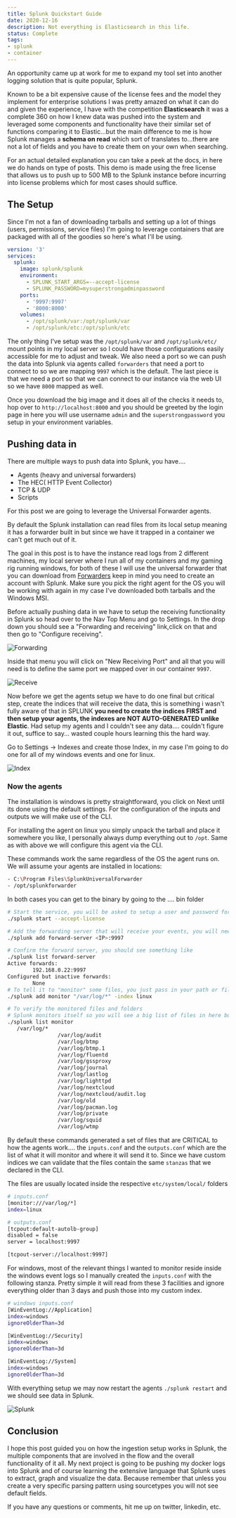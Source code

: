 ```yaml
---
title: Splunk Quickstart Guide
date: 2020-12-16
description: Not everything is Elasticsearch in this life.
status: Complete
tags: 
- splunk
- container
---
```


An opportunity came up at work for me to expand my tool set into another logging solution that is quite popular, Splunk.

Known to be a bit expensive cause of the license fees and the model they implement for enterprise solutions I was pretty amazed on what it can do and given the experience, I have with the competition **Elasticsearch**
it was a complete 360 on how I knew data was pushed into the system and leveraged some components and functionality have their similar set of functions comparing it to Elastic...but the main difference to me is how Splunk
manages a **schema on read** which sort of translates to...there are not a lot of fields and you have to create them on your own when searching.

For an actual detailed explanation you can take a peek at the docs, in here we do hands on type of posts.
This demo is made using the free license that allows us to push up to 500 MB to the Splunk instance before incurring into license problems which for most cases should suffice.

## The Setup

Since I'm not a fan of downloading tarballs and setting up a lot of things (users, permissions, service files) I'm going to leverage containers that are packaged with all of the goodies so here's what I'll be using.

```yaml
version: '3'
services:
  splunk:
    image: splunk/splunk
    environment:
      - SPLUNK_START_ARGS=--accept-license
      - SPLUNK_PASSWORD=mysuperstrongadminpassword
    ports:
      - '9997:9997'
      - '8000:8000'
    volumes:
      - /opt/splunk/var:/opt/splunk/var
      - /opt/splunk/etc:/opt/splunk/etc
```

The only thing I've setup was the `/opt/splunk/var` and `/opt/splunk/etc/` mount points in my local server so I could have those configurations easily accessible for me to adjust and tweak.
We also need a port so we can push the data into Splunk via agents called `forwarders` that need a port to connect to so we are mapping `9997` which is the default.
The last piece is that we need a port so that we can connect to our instance via the web UI so we have `8000` mapped as well.

Once you download the big image and it does all of the checks it needs to, hop over to `http://localhost:8000` and you should be greeted by the login page in here you will use username `admin` and the `superstrongpassword` you setup in your environment variables.

## Pushing data in

There are multiple ways to push data into Splunk, you have....

- Agents (heavy and universal forwarders)
- The HEC( HTTP Event Collector)
- TCP & UDP
- Scripts

For this post we are going to leverage the Universal Forwarder agents.

By default the Splunk installation can read files from its local setup meaning it has a forwarder built in but since we have it trapped in a container we can't get much out of it.

The goal in this post is to have the instance read logs from 2 different machines, my local server where I run all of my containers and my gaming rig running windows, for both of these I will use the universal forwarder that you can download
from [Forwarders](https://www.splunk.com/en_us/download/universal-forwarder.html) keep in mind you need to create an account with Splunk.
Make sure you pick the right agent for the OS you will be working with again in my case I've downloaded both tarballs and the Windows MSI.

Before actually pushing data in we have to setup the receiving functionality in Splunk so head over to the Nav Top Menu and go to Settings. In the drop down you should see a "Forwarding and receiving" link,click on that and then go to "Configure receiving".

<img src="https://s3.mvaldes.dev/blog/splunk-1.png" alt="Forwarding" />

Inside that menu you will click on "New Receiving Port" and all that you will need is to define the same port we mapped over in our container `9997`.

<img src="https://s3.mvaldes.dev/blog/splunk-2.png" alt="Receive" />

Now before we get the agents setup we have to do one final but critical step, create the indices that will receive the data, this is something i wasn't fully aware of that in SPLUNK **you need to create the indices FIRST and then setup your agents, the indexes are NOT AUTO-GENERATED unlike Elastic**. Had setup my agents and I couldn't see any data.... couldn't figure it out, suffice to say... wasted couple hours learning this the hard way.

Go to Settings → Indexes and create those Index, in my case I'm going to do one for all of my windows events and one for linux.

<img src="https://s3.mvaldes.dev/blog/splunk-3.png" alt="Index" />

### Now the agents

The installation is windows is pretty straightforward, you click on Next until its done using the default settings. For the configuration of the inputs and outputs we will make use of the CLI.

For installing the agent on linux you simply unpack the tarball and place it somewhere you like, I personally always dump everything out to `/opt`. Same as with above we will configure this agent via the CLI.

These commands work the same regardless of the OS the agent runs on. We will assume your agents are installed in locations:

```sh
- C:\Program Files\SplunkUniversalForwarder
- /opt/splunkforwarder
```

In both cases you can get to the binary by going to the .... bin folder

```bash
# Start the service, you will be asked to setup a user and password for the local agent, remember those credentials
./splunk start --accept-license

# Add the forwarding server that will receive your events, you will need to know the <IP-of-your-host-running-splunk>
./splunk add forward-server <IP>:9997

# Confirm the forward server, you should see something like
./splunk list forward-server
Active forwards:
        192.168.0.22:9997
Configured but inactive forwards:
        None
# To tell it to "monitor" some files, you just pass in your path or filename
./splunk add monitor "/var/log/*" -index linux

# To verify the monitored files and folders
# Splunk monitors itself so you will see a big list of files in here but yours should be there too
./splunk list monitor
   /var/log/*
                /var/log/audit
                /var/log/btmp
                /var/log/btmp.1
                /var/log/fluentd
                /var/log/gssproxy
                /var/log/journal
                /var/log/lastlog
                /var/log/lighttpd
                /var/log/nextcloud
                /var/log/nextcloud/audit.log
                /var/log/old
                /var/log/pacman.log
                /var/log/private
                /var/log/squid
                /var/log/wtmp
```

By default these commands generated a set of files that are CRITICAL to how the agents work.... the `inputs.conf` and the `outputs.conf` which are the list of what it will monitor and where it will send it to. Since we have custom indices we can validate that the files contain the same `stanzas` that we declared in the CLI.

The files are usually located inside the respective `etc/system/local/` folders

```bash
# inputs.conf
[monitor:///var/log/*]
index=linux

# outputs.conf
[tcpout:default-autolb-group]
disabled = false
server = localhost:9997

[tcpout-server://localhost:9997]
```

For windows, most of the relevant things I wanted to monitor reside inside the windows event logs so I manually created the `inputs.conf` with the following stanza. Pretty simple it will read from these 3 facilities and ignore everything older than 3 days and push those into my custom index.

```bash
# windows inputs.conf
[WinEventLog://Application]
index=windows
ignoreOlderThan=3d

[WinEventLog://Security]
index=windows
ignoreOlderThan=3d

[WinEventLog://System]
index=windows
ignoreOlderThan=3d
```

With everything setup we may now restart the agents `./splunk restart` and we should see data in Splunk.

<img src="https://s3.mvaldes.dev/blog/splunk-4.png" alt="Splunk" />

## Conclusion

I hope this post guided you on how the ingestion setup works in Splunk, the multiple components that are involved in the flow and the overall functionality of it all. My next project is going to be pushing my docker logs into Splunk and of course learning the extensive language that Splunk uses to extract, graph and visualize the data. Because remember that unless you create a very specific parsing pattern using sourcetypes you will not see default fields.

If you have any questions or comments, hit me up on twitter, linkedin, etc.
